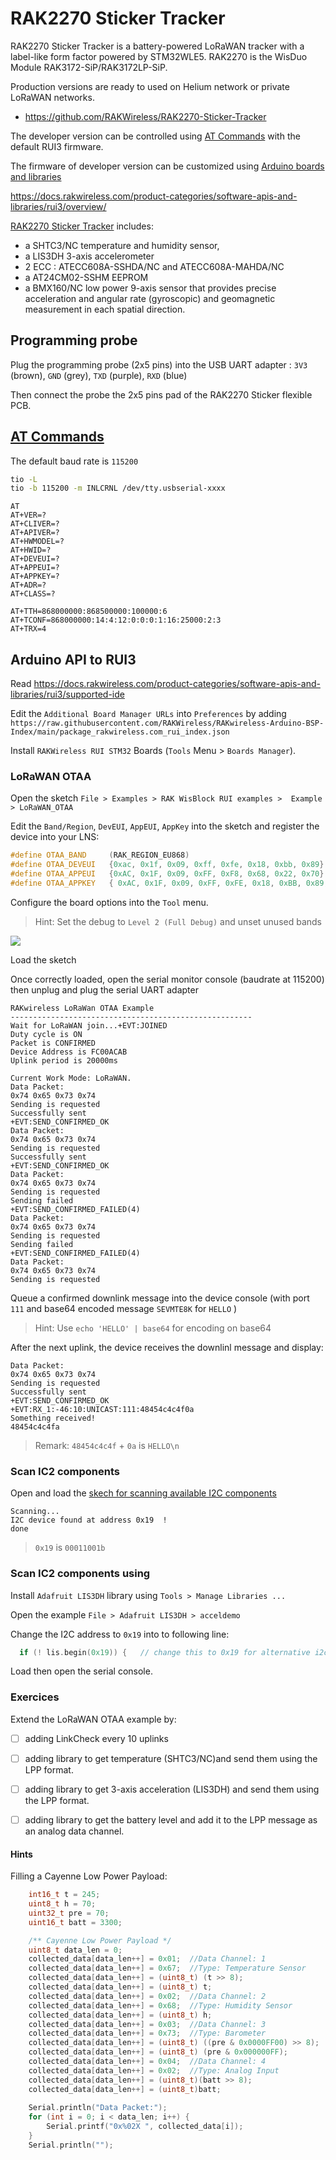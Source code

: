 # RAK2270 Sticker Tracker

RAK2270 Sticker Tracker is a battery-powered LoRaWAN tracker with a label-like form factor powered by STM32WLE5. RAK2270 is the WisDuo Module RAK3172-SiP/RAK3172LP-SiP.

Production versions are ready to used on Helium network or private LoRaWAN networks.

* https://github.com/RAKWireless/RAK2270-Sticker-Tracker

The developer version can be controlled using [AT Commands](https://docs.rakwireless.com/product-categories/software-apis-and-libraries/rui3/at-command-manual/) with the default RUI3 firmware.

The firmware of developer version can be customized using [Arduino boards and libraries](https://docs.rakwireless.com/product-categories/software-apis-and-libraries/rui3/supported-ide)

https://docs.rakwireless.com/product-categories/software-apis-and-libraries/rui3/overview/

[RAK2270 Sticker Tracker](https://github.com/RAKWireless/RAK2270-Sticker-Tracker/blob/main/Hardware/Schematic_RAK2270_VD_2024_0731.pdf) includes:
* a SHTC3/NC temperature and humidity sensor,
* a LIS3DH 3-axis accelerometer
* 2 ECC : ATECC608A-SSHDA/NC and ATECC608A-MAHDA/NC
* a AT24CM02-SSHM EEPROM
* a BMX160/NC low power 9-axis sensor that provides precise acceleration and angular rate (gyroscopic) and geomagnetic measurement in each spatial direction.

## Programming probe

Plug the programming probe (2x5 pins) into the USB UART adapter : `3V3` (brown), `GND` (grey), `TXD` (purple), `RXD` (blue)

Then connect the probe the 2x5 pins pad of the RAK2270 Sticker flexible PCB.


## [AT Commands](https://docs.rakwireless.com/product-categories/software-apis-and-libraries/rui3/at-command-manual/)

The default baud rate is `115200`

```bash
tio -L
tio -b 115200 -m INLCRNL /dev/tty.usbserial-xxxx
```


```
AT
AT+VER=?
AT+CLIVER=?
AT+APIVER=?
AT+HWMODEL=?
AT+HWID=?
AT+DEVEUI=?
AT+APPEUI=?
AT+APPKEY=?
AT+ADR=?
AT+CLASS=?
```

```
AT+TTH=868000000:868500000:100000:6
AT+TCONF=868000000:14:4:12:0:0:0:1:16:25000:2:3
AT+TRX=4
```

## Arduino API to RUI3

Read https://docs.rakwireless.com/product-categories/software-apis-and-libraries/rui3/supported-ide


Edit the `Additional Board Manager URLs` into `Preferences` by adding `https://raw.githubusercontent.com/RAKWireless/RAKwireless-Arduino-BSP-Index/main/package_rakwireless.com_rui_index.json`

Install `RAKWireless RUI STM32` Boards (`Tools` Menu > `Boards Manager`).


### LoRaWAN OTAA

Open the sketch `File > Examples > RAK WisBlock RUI examples >  Example > LoRaWAN_OTAA`

Edit the `Band/Region`, `DevEUI`, `AppEUI`, `AppKey` into the sketch and register the device into your LNS:

```c
#define OTAA_BAND     (RAK_REGION_EU868)
#define OTAA_DEVEUI   {0xac, 0x1f, 0x09, 0xff, 0xfe, 0x18, 0xbb, 0x89}
#define OTAA_APPEUI   {0xAC, 0x1F, 0x09, 0xFF, 0xF8, 0x68, 0x22, 0x70}
#define OTAA_APPKEY   { 0xAC, 0x1F, 0x09, 0xFF, 0xFE, 0x18, 0xBB, 0x89, 0xAC, 0x1F, 0x09, 0xFF, 0xF8, 0x68, 0x22, 0x70}
```

Configure the board options into the `Tool` menu.

> Hint: Set the debug to `Level 2 (Full Debug)` and unset unused bands

![](tool_menu.png)

Load the sketch

Once correctly loaded, open the serial monitor console (baudrate at 115200) then unplug and plug the serial UART adapter

```console
RAKwireless LoRaWan OTAA Example
------------------------------------------------------
Wait for LoRaWAN join...+EVT:JOINED
Duty cycle is ON
Packet is CONFIRMED
Device Address is FC00ACAB
Uplink period is 20000ms

Current Work Mode: LoRaWAN.
Data Packet:
0x74 0x65 0x73 0x74 
Sending is requested
Successfully sent
+EVT:SEND_CONFIRMED_OK
Data Packet:
0x74 0x65 0x73 0x74 
Sending is requested
Successfully sent
+EVT:SEND_CONFIRMED_OK
Data Packet:
0x74 0x65 0x73 0x74 
Sending is requested
Sending failed
+EVT:SEND_CONFIRMED_FAILED(4)
Data Packet:
0x74 0x65 0x73 0x74 
Sending is requested
Sending failed
+EVT:SEND_CONFIRMED_FAILED(4)
Data Packet:
0x74 0x65 0x73 0x74 
Sending is requested
```

Queue a confirmed downlink message into the device console (with port `111` and base64 encoded message `SEVMTE8K` for `HELLO` )

> Hint: Use `echo 'HELLO' | base64` for encoding on base64

After the next uplink, the device receives the downlinl message and display:

```
Data Packet:
0x74 0x65 0x73 0x74 
Sending is requested
Successfully sent
+EVT:SEND_CONFIRMED_OK
+EVT:RX_1:-46:10:UNICAST:111:48454c4c4f0a
Something received!
48454c4c4fa
```

> Remark: `48454c4c4f` + `0a` is `HELLO\n`

### Scan IC2 components 

Open and load the [skech for scanning available I2C components](i2c_scanner/i2c_scanner.ino)

```
Scanning...
I2C device found at address 0x19  !
done
```

> `0x19` is `00011001b`

### Scan IC2 components using 

Install `Adafruit LIS3DH` library using `Tools > Manage Libraries ...`

Open the example `File > Adafruit LIS3DH > acceldemo`

Change the I2C address to `0x19` into to following line: 

```c
  if (! lis.begin(0x19)) {   // change this to 0x19 for alternative i2c address
```

Load then open the serial console.

###  Exercices

Extend the LoRaWAN OTAA example by:

* [ ] adding LinkCheck every 10 uplinks
* [ ] adding library to get temperature (SHTC3/NC)and send them using the LPP format.
* [ ] adding library to get 3-axis acceleration (LIS3DH) and send them using the LPP format.
* [ ] adding library to get the battery level and add it to the LPP message as an analog data channel.


#### Hints

Filling a Cayenne Low Power Payload: 
```c
    int16_t t = 245;
    uint8_t h = 70;
    uint32_t pre = 70;
    uint16_t batt = 3300;

    /** Cayenne Low Power Payload */
    uint8_t data_len = 0;
    collected_data[data_len++] = 0x01;	//Data Channel: 1
    collected_data[data_len++] = 0x67;	//Type: Temperature Sensor
    collected_data[data_len++] = (uint8_t) (t >> 8);
    collected_data[data_len++] = (uint8_t) t;
    collected_data[data_len++] = 0x02;	//Data Channel: 2
    collected_data[data_len++] = 0x68;	//Type: Humidity Sensor
    collected_data[data_len++] = (uint8_t) h;
    collected_data[data_len++] = 0x03;	//Data Channel: 3
    collected_data[data_len++] = 0x73;	//Type: Barometer
    collected_data[data_len++] = (uint8_t) ((pre & 0x0000FF00) >> 8);
    collected_data[data_len++] = (uint8_t) (pre & 0x000000FF);
    collected_data[data_len++] = 0x04;  //Data Channel: 4
    collected_data[data_len++] = 0x02;  //Type: Analog Input
    collected_data[data_len++] = (uint8_t)(batt >> 8);
    collected_data[data_len++] = (uint8_t)batt;
  
    Serial.println("Data Packet:");
    for (int i = 0; i < data_len; i++) {
        Serial.printf("0x%02X ", collected_data[i]);
    }
    Serial.println("");
```
